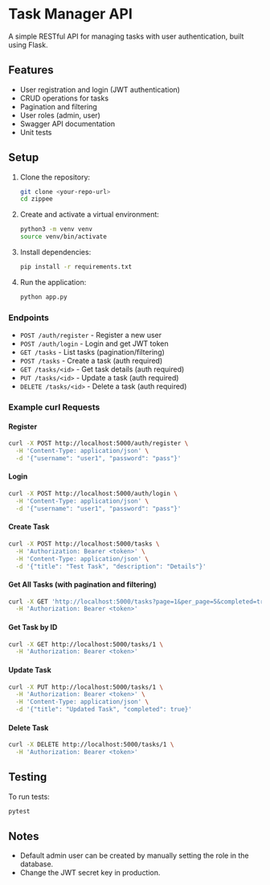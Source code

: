 # Task Manager API

A simple RESTful API for managing tasks with user authentication, built using Flask.

## Features

- User registration and login (JWT authentication)
- CRUD operations for tasks
- Pagination and filtering
- User roles (admin, user)
- Swagger API documentation
- Unit tests

## Setup

1. Clone the repository:
   ```bash
   git clone <your-repo-url>
   cd zippee
   ```
2. Create and activate a virtual environment:
   ```bash
   python3 -m venv venv
   source venv/bin/activate
   ```
3. Install dependencies:
   ```bash
   pip install -r requirements.txt
   ```
4. Run the application:
   ```bash
   python app.py
   ```

### Endpoints

- `POST /auth/register` - Register a new user
- `POST /auth/login` - Login and get JWT token
- `GET /tasks` - List tasks (pagination/filtering)
- `POST /tasks` - Create a task (auth required)
- `GET /tasks/<id>` - Get task details (auth required)
- `PUT /tasks/<id>` - Update a task (auth required)
- `DELETE /tasks/<id>` - Delete a task (auth required)

### Example curl Requests

#### Register

```bash
curl -X POST http://localhost:5000/auth/register \
  -H 'Content-Type: application/json' \
  -d '{"username": "user1", "password": "pass"}'
```

#### Login

```bash
curl -X POST http://localhost:5000/auth/login \
  -H 'Content-Type: application/json' \
  -d '{"username": "user1", "password": "pass"}'
```

#### Create Task

```bash
curl -X POST http://localhost:5000/tasks \
  -H 'Authorization: Bearer <token>' \
  -H 'Content-Type: application/json' \
  -d '{"title": "Test Task", "description": "Details"}'
```

#### Get All Tasks (with pagination and filtering)

```bash
curl -X GET 'http://localhost:5000/tasks?page=1&per_page=5&completed=true' \
  -H 'Authorization: Bearer <token>'
```

#### Get Task by ID

```bash
curl -X GET http://localhost:5000/tasks/1 \
  -H 'Authorization: Bearer <token>'
```

#### Update Task

```bash
curl -X PUT http://localhost:5000/tasks/1 \
  -H 'Authorization: Bearer <token>' \
  -H 'Content-Type: application/json' \
  -d '{"title": "Updated Task", "completed": true}'
```

#### Delete Task

```bash
curl -X DELETE http://localhost:5000/tasks/1 \
  -H 'Authorization: Bearer <token>'
```

## Testing

To run tests:

```bash
pytest
```

## Notes

- Default admin user can be created by manually setting the role in the database.
- Change the JWT secret key in production.
